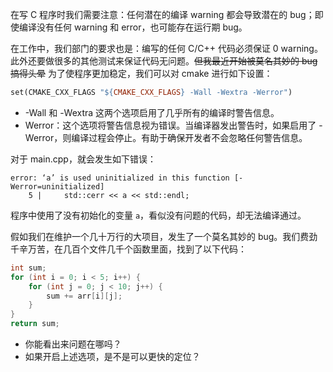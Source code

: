 在写 C 程序时我们需要注意：任何潜在的编译 warning 都会导致潜在的 bug；即使编译没有任何 warning 和 error，也可能存在运行期 bug。

在工作中，我们部门的要求也是：编写的任何 C/C++ 代码必须保证 0 warning。此外还要做很多的其他测试来保证代码无问题。~~但我最近开始被莫名其妙的 bug 搞得头晕~~ 为了使程序更加稳定，我们可以对 cmake 进行如下设置：

```makefile
set(CMAKE_CXX_FLAGS "${CMAKE_CXX_FLAGS} -Wall -Wextra -Werror")
```

- -Wall 和 -Wextra 这两个选项启用了几乎所有的编译时警告信息。
- Werror：这个选项将警告信息视为错误。当编译器发出警告时，如果启用了 -Werror，则编译过程会停止。有助于确保开发者不会忽略任何警告信息。

对于 main.cpp，就会发生如下错误：

```
error: ‘a’ is used uninitialized in this function [-Werror=uninitialized]
    5 |     std::cerr << a << std::endl;
```

程序中使用了没有初始化的变量 `a`，看似没有问题的代码，却无法编译通过。

假如我们在维护一个几十万行的大项目，发生了一个莫名其妙的 bug。我们费劲千辛万苦，在几百个文件几千个函数里面，找到了以下代码：

```c
int sum;
for (int i = 0; i < 5; i++) {
    for (int j = 0; j < 10; j++) {
        sum += arr[i][j];
    }
}
return sum;
```

- 你能看出来问题在哪吗？
- 如果开启上述选项，是不是可以更快的定位？